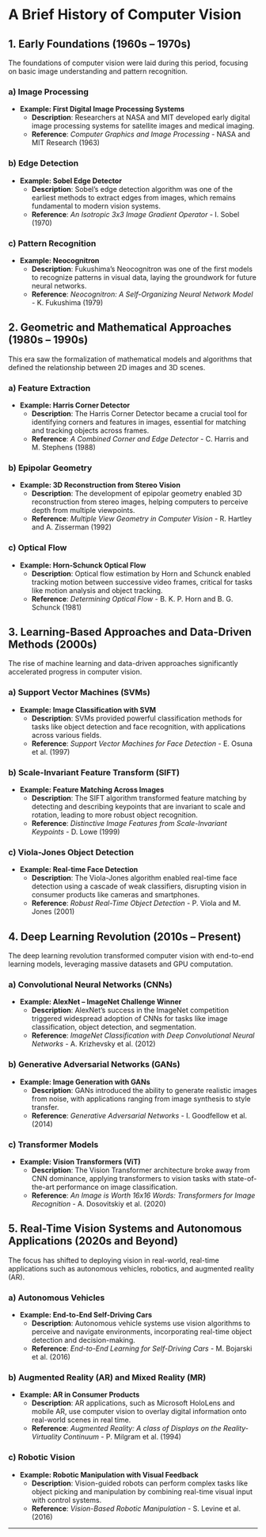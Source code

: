 # A Brief History of Computer Vision

## 1. **Early Foundations (1960s – 1970s)**
   The foundations of computer vision were laid during this period, focusing on basic image understanding and pattern recognition.

   ### a) **Image Processing**
   - **Example: First Digital Image Processing Systems**
     - **Description**: Researchers at NASA and MIT developed early digital image processing systems for satellite images and medical imaging.
     - **Reference**: *Computer Graphics and Image Processing* - NASA and MIT Research (1963)

   ### b) **Edge Detection**
   - **Example: Sobel Edge Detector**
     - **Description**: Sobel’s edge detection algorithm was one of the earliest methods to extract edges from images, which remains fundamental to modern vision systems.
     - **Reference**: *An Isotropic 3x3 Image Gradient Operator* - I. Sobel (1970)

   ### c) **Pattern Recognition**
   - **Example: Neocognitron**
     - **Description**: Fukushima’s Neocognitron was one of the first models to recognize patterns in visual data, laying the groundwork for future neural networks.
     - **Reference**: *Neocognitron: A Self-Organizing Neural Network Model* - K. Fukushima (1979)

## 2. **Geometric and Mathematical Approaches (1980s – 1990s)**
   This era saw the formalization of mathematical models and algorithms that defined the relationship between 2D images and 3D scenes.

   ### a) **Feature Extraction**
   - **Example: Harris Corner Detector**
     - **Description**: The Harris Corner Detector became a crucial tool for identifying corners and features in images, essential for matching and tracking objects across frames.
     - **Reference**: *A Combined Corner and Edge Detector* - C. Harris and M. Stephens (1988)

   ### b) **Epipolar Geometry**
   - **Example: 3D Reconstruction from Stereo Vision**
     - **Description**: The development of epipolar geometry enabled 3D reconstruction from stereo images, helping computers to perceive depth from multiple viewpoints.
     - **Reference**: *Multiple View Geometry in Computer Vision* - R. Hartley and A. Zisserman (1992)

   ### c) **Optical Flow**
   - **Example: Horn-Schunck Optical Flow**
     - **Description**: Optical flow estimation by Horn and Schunck enabled tracking motion between successive video frames, critical for tasks like motion analysis and object tracking.
     - **Reference**: *Determining Optical Flow* - B. K. P. Horn and B. G. Schunck (1981)

## 3. **Learning-Based Approaches and Data-Driven Methods (2000s)**
   The rise of machine learning and data-driven approaches significantly accelerated progress in computer vision.

   ### a) **Support Vector Machines (SVMs)**
   - **Example: Image Classification with SVM**
     - **Description**: SVMs provided powerful classification methods for tasks like object detection and face recognition, with applications across various fields.
     - **Reference**: *Support Vector Machines for Face Detection* - E. Osuna et al. (1997)

   ### b) **Scale-Invariant Feature Transform (SIFT)**
   - **Example: Feature Matching Across Images**
     - **Description**: The SIFT algorithm transformed feature matching by detecting and describing keypoints that are invariant to scale and rotation, leading to more robust object recognition.
     - **Reference**: *Distinctive Image Features from Scale-Invariant Keypoints* - D. Lowe (1999)

   ### c) **Viola-Jones Object Detection**
   - **Example: Real-time Face Detection**
     - **Description**: The Viola-Jones algorithm enabled real-time face detection using a cascade of weak classifiers, disrupting vision in consumer products like cameras and smartphones.
     - **Reference**: *Robust Real-Time Object Detection* - P. Viola and M. Jones (2001)

## 4. **Deep Learning Revolution (2010s – Present)**
   The deep learning revolution transformed computer vision with end-to-end learning models, leveraging massive datasets and GPU computation.

   ### a) **Convolutional Neural Networks (CNNs)**
   - **Example: AlexNet – ImageNet Challenge Winner**
     - **Description**: AlexNet’s success in the ImageNet competition triggered widespread adoption of CNNs for tasks like image classification, object detection, and segmentation.
     - **Reference**: *ImageNet Classification with Deep Convolutional Neural Networks* - A. Krizhevsky et al. (2012)

   ### b) **Generative Adversarial Networks (GANs)**
   - **Example: Image Generation with GANs**
     - **Description**: GANs introduced the ability to generate realistic images from noise, with applications ranging from image synthesis to style transfer.
     - **Reference**: *Generative Adversarial Networks* - I. Goodfellow et al. (2014)

   ### c) **Transformer Models**
   - **Example: Vision Transformers (ViT)**
     - **Description**: The Vision Transformer architecture broke away from CNN dominance, applying transformers to vision tasks with state-of-the-art performance on image classification.
     - **Reference**: *An Image is Worth 16x16 Words: Transformers for Image Recognition* - A. Dosovitskiy et al. (2020)

## 5. **Real-Time Vision Systems and Autonomous Applications (2020s and Beyond)**
   The focus has shifted to deploying vision in real-world, real-time applications such as autonomous vehicles, robotics, and augmented reality (AR).

   ### a) **Autonomous Vehicles**
   - **Example: End-to-End Self-Driving Cars**
     - **Description**: Autonomous vehicle systems use vision algorithms to perceive and navigate environments, incorporating real-time object detection and decision-making.
     - **Reference**: *End-to-End Learning for Self-Driving Cars* - M. Bojarski et al. (2016)

   ### b) **Augmented Reality (AR) and Mixed Reality (MR)**
   - **Example: AR in Consumer Products**
     - **Description**: AR applications, such as Microsoft HoloLens and mobile AR, use computer vision to overlay digital information onto real-world scenes in real time.
     - **Reference**: *Augmented Reality: A class of Displays on the Reality-Virtuality Continuum* - P. Milgram et al. (1994)

   ### c) **Robotic Vision**
   - **Example: Robotic Manipulation with Visual Feedback**
     - **Description**: Vision-guided robots can perform complex tasks like object picking and manipulation by combining real-time visual input with control systems.
     - **Reference**: *Vision-Based Robotic Manipulation* - S. Levine et al. (2016)

---
